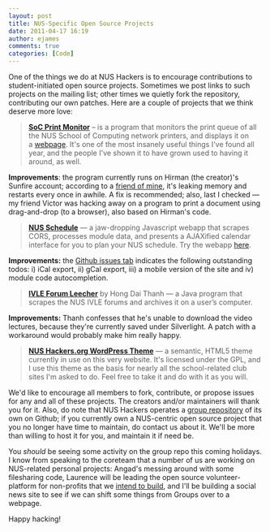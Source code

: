 ```yaml
---
layout: post
title: NUS-Specific Open Source Projects
date: 2011-04-17 16:19
author: ejames
comments: true
categories: [Code]
---
```

One of the things we do at NUS Hackers is to encourage contributions to student-initiated open source projects. Sometimes we post links to such projects on the mailing list; other times we quietly fork the repository, contributing our own patches. Here are a couple of projects that we think deserve more love:
<blockquote><strong><a href="https://github.com/nushackers/printmonitor">SoC Print Monitor</a></strong> – is a program that monitors the print queue of all the NUS School of Computing network printers, and displays it on a <a href="http://www.comp.nus.edu.sg/~hirman/pm/">webpage</a>. It's one of the most insanely useful things I've found all year, and the people I've shown it to have grown used to having it around, as well.</blockquote>
<strong>Improvements</strong>: the program currently runs on Hirman (the creator)'s Sunfire account; according to a <a href="https://twitter.com/#!/bakavic">friend of mine</a>, it's leaking memory and restarts every once in awhile. A fix is recommended; also, last I checked — my friend Victor was hacking away on a program to print a document using drag-and-drop (to a browser), also based on Hirman's code.
<blockquote><strong><a href="https://github.com/chrisirhc/nuschedule">NUS Schedule</a></strong> — a jaw-dropping Javascript webapp that scrapes CORS, processes module data, and presents a AJAXified calendar interface for you to plan your NUS schedule. Try the webapp <a href="http://chrisirhc.github.com/nuschedule/">here</a>.</blockquote>
<strong>Improvements:</strong> the <a href="https://github.com/chrisirhc/nuschedule/issues">Github issues tab</a> indicates the following outstanding todos: i) iCal export, ii) gCal export, iii) a mobile version of the site and iv) module code autocompletion.
<blockquote><strong><a href="https://github.com/nushackers/IVLE-Forum-Leecher">IVLE Forum Leecher</a></strong> by Hong Dai Thanh — a Java program that scrapes the NUS IVLE forums and archives it on a user’s computer.</blockquote>
<strong>Improvements:</strong> Thanh confesses that he's unable to download the video lectures, because they're currently saved under Silverlight. A patch with a workaround would probably make him really happy.
<blockquote><a href="https://github.com/nushackers/NUS-Hackers-Theme"><strong>NUS Hackers.org WordPress Theme</strong></a> — a semantic, HTML5 theme currently in use on this very website. It's licensed under the GPL, and I use this theme as the basis for nearly all the school-related club sites I'm asked to do. Feel free to take it and do with it as you will.</blockquote>
We'd like to encourage all members to fork, contribute, or propose issues for any and all of these projects. The creators and/or maintainers will thank you for it. Also, do note that NUS Hackers operates a <a href="https://github.com/nushackers/">group repository</a> of its own on Github; if you currently own a NUS-centric open source project that you no longer have time to maintain, do contact us about it. We'll be more than willing to host it for you, and maintain it if need be.

You <em>should</em> be seeing some activity on the group repo this coming holidays. I know from speaking to the coreteam that a number of us are working on NUS-related personal projects: Angad's messing around with some filesharing code, Laurence will be leading the open source volunteer-platform for non-profits that we <a href="http://nushackers.org/2011/02/code-for-the-good-of-the-world/">intend to build</a>, and I'll be building a social news site to see if we can shift some things from Groups over to a webpage.

Happy hacking!
